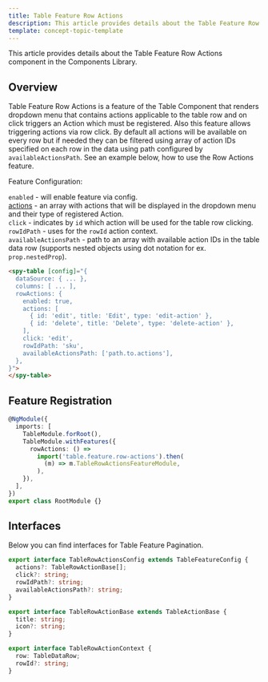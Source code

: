 ```yaml
---
title: Table Feature Row Actions
description: This article provides details about the Table Feature Row Actions component in the Components Library.
template: concept-topic-template
---
```


This article provides details about the Table Feature Row Actions component in the Components Library.

## Overview

Table Feature Row Actions is a feature of the Table Component that renders dropdown 
menu that contains actions applicable to the table row and on click triggers an Action which must be registered. 
Also this feature allows triggering actions via row click.
By default all actions will be available on every row but if needed they can be filtered using array of 
action IDs specified on each row in the data using path configured by `availableActionsPath`.
See an example below, how to use the Row Actions feature.

Feature Configuration:

`enabled` - will enable feature via config.  
[actions](/docs/marketplace/dev/front-end/ui-components-library/actions/) - an array with actions that will be 
displayed in the dropdown menu and their type of registered Action.  
`click` - indicates by `id` which action will be used for the table row clicking.  
`rowIdPath` - uses for the `rowId` action context.  
`availableActionsPath` - path to an array with available action IDs in the table data row (supports nested objects 
using dot notation for ex. `prop.nestedProp`).  

```html
<spy-table [config]="{
  dataSource: { ... },
  columns: [ ... ],
  rowActions: {
    enabled: true,
    actions: [
      { id: 'edit', title: 'Edit', type: 'edit-action' },
      { id: 'delete', title: 'Delete', type: 'delete-action' },
    ],
    click: 'edit',
    rowIdPath: 'sku',
    availableActionsPath: ['path.to.actions'],
  },                                                                                        
}">
</spy-table>
```

## Feature Registration

```ts
@NgModule({
  imports: [
    TableModule.forRoot(),
    TableModule.withFeatures({
      rowActions: () =>
        import('table.feature.row-actions').then(
          (m) => m.TableRowActionsFeatureModule,
        ),    
    }),
  ],
})
export class RootModule {}
```

## Interfaces

Below you can find interfaces for Table Feature Pagination.

```ts
export interface TableRowActionsConfig extends TableFeatureConfig {
  actions?: TableRowActionBase[];
  click?: string;
  rowIdPath?: string;
  availableActionsPath?: string;
}

export interface TableRowActionBase extends TableActionBase {
  title: string;
  icon?: string;
}

export interface TableRowActionContext {
  row: TableDataRow;
  rowId?: string;
}
```
